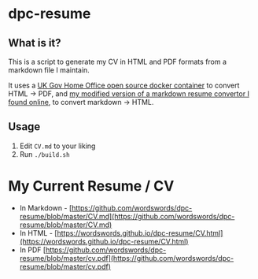 # dpc-resume

## What is it?

This is a script to generate my CV in HTML and PDF formats from a markdown file I maintain.

It uses a [UK Gov Home Office open source docker container](https://quay.io/ukhomeofficedigital/html-pdf-converter) to convert HTML -> PDF, and [my modified version of a markdown resume convertor I found online](https://github.com/wordswords/markdown-resume-2024.git), to convert markdown -> HTML. 

## Usage

1. Edit `CV.md` to your liking
2. Run `./build.sh`

# My Current Resume / CV

* In Markdown - [https://github.com/wordswords/dpc-resume/blob/master/CV.md](https://github.com/wordswords/dpc-resume/blob/master/CV.md)
* In HTML - [https://wordswords.github.io/dpc-resume/CV.html](https://wordswords.github.io/dpc-resume/CV.html)
* In PDF [https://github.com/wordswords/dpc-resume/blob/master/cv.pdf](https://github.com/wordswords/dpc-resume/blob/master/cv.pdf)
